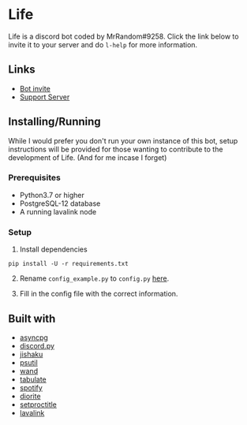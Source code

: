 # Life
Life is a discord bot coded by MrRandom#9258. Click the link below to invite it to your server and do `l-help` for more information.

## Links
* [Bot invite](https://discordapp.com/oauth2/authorize?client_id=628284183579721747&scope=bot&permissions=103926848)
* [Support Server](https://discord.gg/xP8xsHr)

## Installing/Running
While I would prefer you don't run your own instance of this bot, setup instructions will be provided for those wanting to contribute to the development of Life. (And for me incase I forget)

### Prerequisites
* Python3.7 or higher
* PostgreSQL-12 database
* A running lavalink node

### Setup
1. Install dependencies
```
pip install -U -r requirements.txt
```
2. Rename `config_example.py` to `config.py` [here](https://github.com/iDevision/Life/tree/master/Life/config).

3. Fill in the config file with the correct information.

## Built with
* [asyncpg](https://github.com/MagicStack/asyncpg)
* [discord.py](https://github.com/Rapptz/discord.py)
* [jishaku](https://github.com/Gorialis/jishaku)
* [psutil](https://github.com/giampaolo/psutil)
* [wand](https://github.com/emcconville/wand)
* [tabulate](https://github.com/astanin/python-tabulate)
* [spotify](https://github.com/mental32/spotify.py)
* [diorite](https://github.com/iDevision/diorite)
* [setproctitle](https://github.com/dvarrazzo/py-setproctitle)
* [lavalink](https://github.com/Frederikam/Lavalink)

